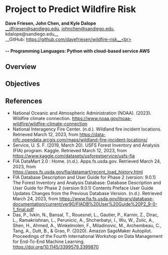 # Project to Predict Wildfire Risk
__Dave Friesen, John Chen, and Kyle Dalope__<br>
__dfriesen@sandiego.edu, johnchen@sandiego.edu, kdalope@sandiego.edu__<br>
__GitHub: https://github.com/davefriesen/wildfire-risk__<br>

#### -- Programming Languages: Python with cloud-based service AWS

## Overview

## Objectives

## References
* National Oceanic and Atmospheric Administration (NOAA). (2023). Wildfire climate connection. https://www.noaa.gov/noaa-wildfire/wildfire-climate-connection
* National Interagency Fire Center. (n.d.). Wildland fire incident locations. Retrieved March 12, 2023, from https://data-nifc.opendata.arcgis.com/maps/wildland-fire-incident-locations/ 
* Service, U. S. F. (2019, March 20). USFS Forest Inventory and Analysis (FIA) program. Kaggle. Retrieved March 12, 2023, from https://www.kaggle.com/datasets/usforestservice/usfs-fia 
* FIA DataMart 2.0 : Home. (n.d.). Apps.fs.usda.gov. Retrieved March 24, 2023, from https://apps.fs.usda.gov/fia/datamart/recent_load_history.html
* FIA Database Description and User Guide for Phase 2 (version: 9.0.1) The Forest Inventory and Analysis Database: Database Description and User Guide for Phase 2 (version 9.0.1) Contents Preface User Guide Updates Changes from the Previous Database Version. (n.d.). Retrieved March 24, 2023, from https://www.fia.fs.usda.gov/library/database-documentation/current/ver90/FIADB%20User%20Guide%20P2_9-0-1_final.pdf
* Das, P., Ivkin, N., Bansal, T., Rouesnel, L., Gautier, P., Karnin, Z., Dirac, L., Ramakrishnan, L., Perunicic, A., Shcherbatyi, I., Wu, W., Zolic, A., Shen, H., Ahmed, A., Winkelmolen, F., Miladinovic, M., Archembeau, C., Tang, A., Dutt, B., & Grao, P. (2020). Amazon SageMaker Autopilot. Proceedings of the Fourth International Workshop on Data Management for End-To-End Machine Learning. https://doi.org/10.1145/3399579.3399870
